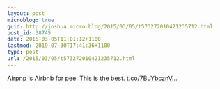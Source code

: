 ```yaml
---
layout: post
microblog: true
guid: http://joshua.micro.blog/2015/03/05/t573272010421235712.html
post_id: 38745
date: 2015-03-05T11:01:12+1100
lastmod: 2019-07-30T17:41:36+1100
type: post
url: /2015/03/05/t573272010421235712.html
---
```

Airpnp is Airbnb for pee. This is the best. [t.co/7BuYbcznV...](http://t.co/7BuYbcznVj)
